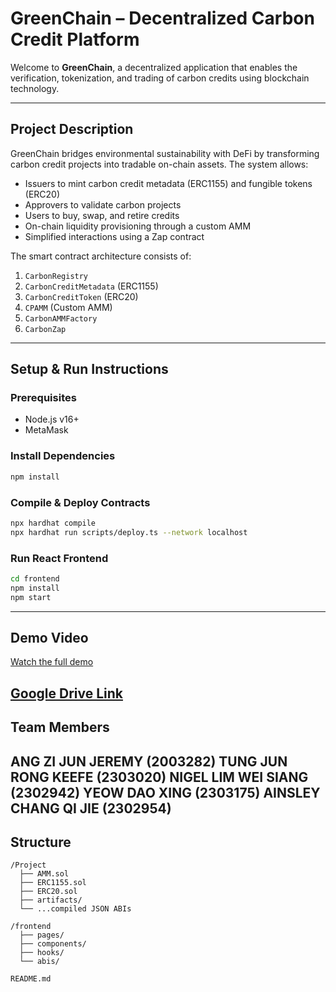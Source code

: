# GreenChain – Decentralized Carbon Credit Platform

Welcome to **GreenChain**, a decentralized application that enables the verification, tokenization, and trading of carbon credits using blockchain technology.

---

##  Project Description

GreenChain bridges environmental sustainability with DeFi by transforming carbon credit projects into tradable on-chain assets. The system allows:
- Issuers to mint carbon credit metadata (ERC1155) and fungible tokens (ERC20)
- Approvers to validate carbon projects
- Users to buy, swap, and retire credits
- On-chain liquidity provisioning through a custom AMM
- Simplified interactions using a Zap contract

The smart contract architecture consists of:
1. `CarbonRegistry`
2. `CarbonCreditMetadata` (ERC1155)
3. `CarbonCreditToken` (ERC20)
4. `CPAMM` (Custom AMM)
5. `CarbonAMMFactory`
6. `CarbonZap`

---

##  Setup & Run Instructions

###  Prerequisites
- Node.js v16+
- MetaMask

###  Install Dependencies
```bash
npm install
```

###  Compile & Deploy Contracts
```bash
npx hardhat compile
npx hardhat run scripts/deploy.ts --network localhost
```

###  Run React Frontend
```bash
cd frontend
npm install
npm start
```

---

##  Demo Video

[Watch the full demo](https://www.youtube.com/watch?v=KSOHmbSHLD8)

[Google Drive Link](https://drive.google.com/file/d/1nwZGcUF67vqbf4s--NE-8eK7ZpRnToRu/view?usp=sharing)
---

##  Team Members

ANG ZI JUN JEREMY (2003282)
TUNG JUN RONG KEEFE (2303020)
NIGEL LIM WEI SIANG (2302942)
YEOW DAO XING (2303175)
AINSLEY CHANG QI JIE (2302954)
---

##   Structure

```plaintext
/Project
  ├── AMM.sol
  ├── ERC1155.sol
  ├── ERC20.sol
  ├── artifacts/
  └── ...compiled JSON ABIs

/frontend
  ├── pages/
  ├── components/
  ├── hooks/
  └── abis/

README.md
```
